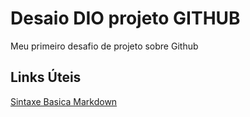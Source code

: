 # Desaio DIO projeto GITHUB
Meu primeiro desafio de projeto sobre Github 

## Links Úteis
[Sintaxe Basica Markdown](https://www.markdownguide.org/basic-syntax/)
